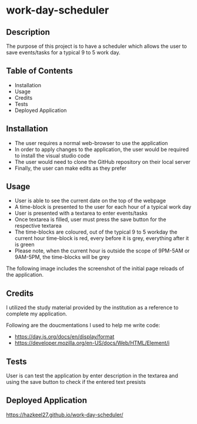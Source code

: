 # work-day-scheduler

## Description

The purpose of this project is to have a scheduler which allows the user to save events/tasks for a typical 9 to 5 work day.

## Table of Contents

- Installation
- Usage
- Credits
- Tests
- Deployed Application

## Installation

- The user requires a normal web-browser to use the application
- In order to apply changes to the application, the user would be required to install the visual studio code
- The user would need to clone the GitHub repository on their local server
- Finally, the user can make edits as they prefer

## Usage

- User is able to see the current date on the top of the webpage
- A time-block is presented to the user for each hour of a typical work day
- User is presented with a textarea to enter events/tasks
- Once textarea is filled, user must press the save button for the respective textarea
- The time-blocks are coloured, out of the typical 9 to 5 workday the current hour time-block is red, every before it is grey, everything after it is green
- Please note, when the current hour is outside the scope of 9PM-5AM or 9AM-5PM, the time-blocks will be grey 

The following image includes the screenshot of the initial page reloads of the application.



## Credits

I utilized the study material provided by the institution as a reference to complete my application.

Following are the doucmentations I used to help me write code:
- https://day.js.org/docs/en/display/format
- https://developer.mozilla.org/en-US/docs/Web/HTML/Element/i


## Tests

User is can test the application by enter description in the textarea and using the save button to check if the entered text presists

## Deployed Application

https://hazkeel27.github.io/work-day-scheduler/
